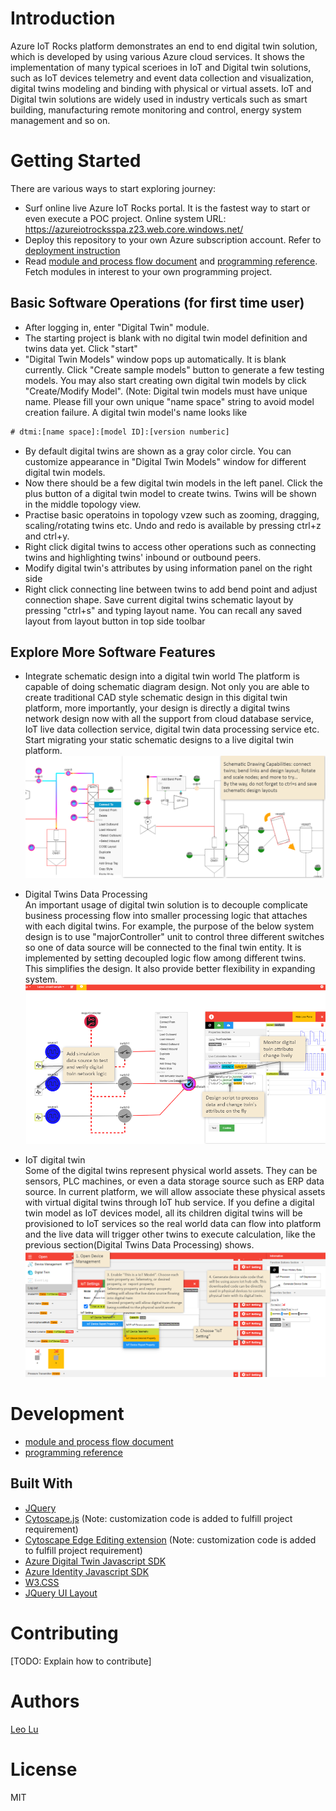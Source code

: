 # Introduction
Azure IoT Rocks platform demonstrates an end to end digital twin solution, which is developed by using various Azure cloud services. It shows the implementation of many typical scerioes in IoT and Digital twin solutions, such as IoT devices telemetry and event data collection and visualization, digital twins modeling and binding with physical or virtual assets. IoT and Digital twin solutions are widely used in industry verticals such as smart building, manufacturing remote monitoring and control, energy system management and so on.

# Getting Started
There are various ways to start exploring journey:
-   Surf online live Azure IoT Rocks portal. It is the fastest way to start or even execute a POC project. Online system URL: https://azureiotrocksspa.z23.web.core.windows.net/
-   Deploy this repository to your own Azure subscription account. Refer to [deployment instruction](Documents/Deployment%20instruction.md)
-   Read [module and process flow document](Documents/AzureIoTRocks%20module%20and%20flow%20design.md) and [programming reference](Documents/Programming%20Reference.md). Fetch modules in interest to your own programming project.


## Basic Software Operations (for first time user)
-   After logging in, enter "Digital Twin" module.
-   The starting project is blank with no digital twin model definition and twins data yet. Click "start"
-   "Digital Twin Models" window pops up automatically. It is blank currently. Click "Create sample models" button to generate a few testing models. You may also start creating own digital twin models by click "Create/Modify Model". 
(Note: Digital twin models must have unique name. Please fill your own unique "name space" string to avoid model creation failure. A digital twin model's name looks like 
```diff
# dtmi:[name space]:[model ID]:[version numberic]
```
-   By default digital twins are shown as a gray color circle. You can customize appearance in "Digital Twin Models" window for different digital twin models.
-   Now there should be a few digital twin models in the left panel. Click the plus button of a digital twin model to create twins. Twins will be shown in the middle topology view.
-   Practise basic operatoins in topology vzew such as zooming, dragging, scaling/rotating twins etc. Undo and redo is available by pressing ctrl+z and ctrl+y.
-   Right click digital twins to access other operations such as connecting twins and highlighting twins' inbound or outbound peers. 
-   Modify digital twin's attributes by using information panel on the right side
-   Right click connecting line between twins to add bend point and adjust connection shape. Save current digital twins schematic layout by pressing "ctrl+s" and typing layout name. You can recall any saved layout from layout button in top side toolbar

## Explore More Software Features
-   Integrate schematic design into a digital twin world
The platform is capable of doing schematic diagram design. Not only you are able to create traditional CAD style schematic design in this digital twin platform, more importantly, your design is directly a digital twins network design now with all the support from cloud database service, IoT live data collection service, digital twin data processing service etc. Start migrating your static schematic designs to a live digital twin platform.
![Screenshot](DocumentsImages/DigitalTwinSchematicDrawing.png)

-   Digital Twins Data Processing<br/>
An important usage of digital twin solution is to decouple complicate business processing flow into smaller processing logic that attaches with each digital twins. For example, the purpose of the below system design is to use "majorController" unit to control three different switches so one of data source will be connected to the final twin entity. It is implemented by setting decoupled logic flow among different twins. This simplifies the design. It also provide better flexibility in expanding system. <br/>
![Screenshot](DocumentsImages/Digital%20Twins%20Data%20Processing.png)

-   IoT digital twin<br/>
Some of the digital twins represent physical world assets. They can be sensors, PLC machines, or even a data storage source such as ERP data source. In current platform, we will allow associate these physical assets with virtual digital twins through IoT hub service. If you define a digital twin model as IoT devices model, all its children digital twins will be provisioned to IoT services so the real world data can flow into platform and the live data will trigger other twins to execute calculation, like the previous section(Digital Twins Data Processing) shows.<br/>
![Screenshot](DocumentsImages/IoT%20connection%20between%20real%20and%20digital%20twin.png)


# Development
-   [module and process flow document](Documents/AzureIoTRocks%20module%20and%20flow%20design.md) 
-   [programming reference](Documents/Programming%20Reference.md)

## Built With

* [JQuery](https://jquery.com/)
* [Cytoscape.js](https://js.cytoscape.org/#demos) (Note: customization code is added to fulfill project requirement)
* [Cytoscape Edge Editing extension](https://github.com/iVis-at-Bilkent/cytoscape.js-edge-editing) (Note: customization code is added to fulfill project requirement)
* [Azure Digital Twin Javascript SDK](https://docs.microsoft.com/en-us/javascript/api/@azure/digital-twins-core/?view=azure-node-latest)
* [Azure Identity Javascript SDK](https://docs.microsoft.com/en-us/javascript/api/@azure/identity/?view=azure-node-latest)
* [W3.CSS](https://www.w3schools.com/w3css/default.asp)
* [JQuery UI Layout](http://layout.jquery-dev.com/)


# Contributing
[TODO: Explain how to contribute]

# Authors
[Leo Lu](mailto:leolu@microsoft.com)


# License
MIT 
